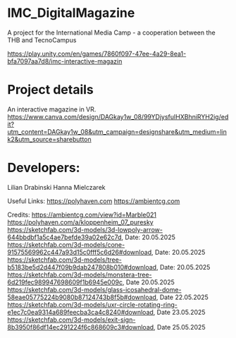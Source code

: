 # IMC_DigitalMagazine
A project for the International Media Camp - a cooperation between the THB and TecnoCampus

https://play.unity.com/en/games/7860f097-47ee-4a29-8ea1-bfa7097aa7d8/imc-interactive-magazin

# Project details

An interactive magazine in VR. https://www.canva.com/design/DAGkay1w_08/99YDjysfuIHXBhniRYH2ig/edit?utm_content=DAGkay1w_08&utm_campaign=designshare&utm_medium=link2&utm_source=sharebutton

# Developers:

Lilian Drabinski
Hanna Mielczarek

Useful Links:
https://polyhaven.com
https://ambientcg.com

Credits:
https://ambientcg.com/view?id=Marble021
https://polyhaven.com/a/kloppenheim_07_puresky
https://sketchfab.com/3d-models/3d-lowpoly-arrow-644bbdbf1a5c4ae7befde39a02e62c7d, Date: 20.05.2025
https://sketchfab.com/3d-models/cone-91575569962c447a93d15c0fff5c6d26#download, Date: 20.05.2025
https://sketchfab.com/3d-models/tree-b5183be5d2d447f09b9dab247808b010#download, Date: 20.05.2025
https://sketchfab.com/3d-models/monstera-tree-6d219fec989947698609f1b6945e009c, Date 20.05.2025
https://sketchfab.com/3d-models/glass-icosahedral-dome-58eae05775224b9080b87124743b8f5b#download, Date 22.05.2025
https://sketchfab.com/3d-models/uxr-circle-rotating-ring-e1ec7c0ea9314a689feecba3ca4c8240#download, Date 23.05.2025
https://sketchfab.com/3d-models/exit-sign-8b3950f86df14ec291224f6c868609c3#download, Date 25.05.2025


